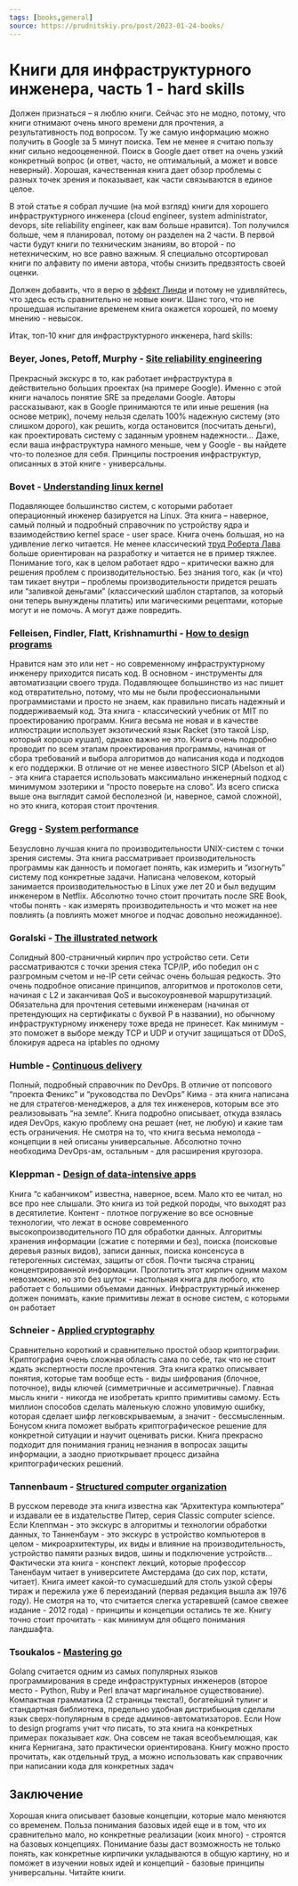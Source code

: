 ```yaml
---
tags: [books,general]
source: https://prudnitskiy.pro/post/2023-01-24-books/
---
```

Книги для инфраструктурного инженера, часть 1 - hard skills
===========================================================

Должен признаться – я люблю книги. Сейчас это не модно, потому, что книги отнимают очень много времени для прочтения, а результативность под вопросом. Ту же самую информацию можно получить в Google за 5 минут поиска. Тем не менее я считаю пользу книг сильно недооцененной. Поиск в Google дает ответ на очень узкий конкретный вопрос (и ответ, часто, не оптимальный, а может и вовсе неверный). Хорошая, качественная книга дает обзор проблемы с разных точек зрения и показывает, как части связываются в единое целое.

В этой статье я собрал лучшие (на мой взгляд) книги для хорошего инфраструктурного инженера (cloud engineer, system administrator, devops, site reliability engineer, как вам больше нравится). Топ получился больше, чем я планировал, потому он разделен на 2 части. В первой части будут книги по техническим знаниям, во второй - по нетехническим, но все равно важным. Я специально отсортировал книги по алфавиту по имени автора, чтобы снизить предвзятость своей оценки.

Должен добавить, что я верю в [эффект Линди](https://en.wikipedia.org/wiki/Lindy_effect) и потому не удивляйтесь, что здесь есть сравнительно не новые книги. Шанс того, что не прошедшая испытание временем книга окажется хорошей, по моему мнению - невысок.

Итак, топ-10 книг для инфраструктурного инженера, hard skills:

### Beyer, Jones, Petoff, Murphy - [Site reliability engineering](https://sre.google/sre-book/table-of-contents/)  [](#beyer-jones-petoff-murphy---site-reliability-engineeringhttpssregooglesre-booktable-of-contents) 

Прекрасный экскурс в то, как работает инфраструктура в действительно больших проектах (на примере Google). Именно с этой книги началось понятие SRE за пределами Google. Авторы рассказывают, как в Google принимаются те или иные решения (на основе метрик), почему нельзя сделать 100% надежную систему (это слишком дорого), как решить, когда остановится (посчитать деньги), как проектировать систему с заданным уровнем надежности… Даже, если ваша инфраструктура намного меньше, чем у Google - вы найдете что-то полезное для себя. Принципы построения инфраструктур, описанных в этой книге - универсальны.

### Bovet - [Understanding linux kernel](https://www.amazon.com/Understanding-Linux-Kernel-Third-Daniel/dp/0596005652)  [](#bovet---understanding-linux-kernelhttpswwwamazoncomunderstanding-linux-kernel-third-danieldp0596005652) 

Подавляющее большинство систем, с которыми работает операционный инженер базируется на Linux. Эта книга – наверное, самый полный и подробный справочник по устройству ядра и взаимодействию kernel space - user space. Книга очень большая, но на удивление легко читается. Не менее классический [труд Роберта Лава](https://www.amazon.com/Linux-Kernel-Development-Robert-Love/dp/0672329468) больше ориентирован на разработку и читается не в пример тяжлее. Понимание того, как в целом работает ядро – критически важно для решения проблем с производительностью. Без знания того, как (и что) там тикает внутри – проблемы производительности придется решать или “заливкой деньгами” (классический шаблон стартапов, за который они теперь вынуждены платить) или магическими рецептами, которые могут и не помочь. А могут даже повредить.

### Felleisen, Findler, Flatt, Krishnamurthi - [How to design programs](https://htdp.org/2022-8-7/Book/index.html)  [](#felleisen-findler-flatt-krishnamurthi---how-to-design-programshttpshtdporg2022-8-7bookindexhtml) 

Нравится нам это или нет - но современному инфраструктурному инженеру приходится писать код. В основном - инструменты для автоматизации своего труда. Подавляющее большинство из нас пишет код отвратительно, потому, что мы не были профессиональными программистами и просто не знаем, как правильно писать надежный и поддерживаемый код. Эта книга - классический учебник от MIT по проектированию программ. Книга весьма не новая и в качестве иллюстрации использует экзотический язык Racket (это такой Lisp, который хорошо кушал), однако важно не это. Книга очень подробно проводит по всем этапам проектирования программы, начиная от сбора требований и выбора алгоритмов до написания кода и подходов к его поддержки. В отличие от не менее известного SICP (Abelson et al) - эта книга старается использовать максимально инженерный подход с минимумом эзотерики и “просто поверьте на слово”. Из всего списка выше она выглядит самой бесполезной (и, наверное, самой сложной), но это книга, которая стоит прочтения.

### Gregg - [System performance](https://www.brendangregg.com/systems-performance-2nd-edition-book.html)  [](#gregg---system-performancehttpswwwbrendangreggcomsystems-performance-2nd-edition-bookhtml) 

Безусловно лучшая книга по производительности UNIX-систем с точки зрения системы. Эта книга рассматривает производительность программы как данность и помогает понять, как измерить и “изогнуть” систему под конкретные задачи. Написана человеком, который занимается производительностью в Linux уже лет 20 и был ведущим инженером в Netflix. Абсолютно точно стоит прочитать после SRE Book, чтобы понять - как измерять производительность и что может на нее повлиять (а повлиять может многое и подчас довольно неожиданное).

### Goralski - [The illustrated network](https://www.amazon.com/Illustrated-Network-Modern-Kaufmann-Networking/dp/0123745411)  [](#goralski---the-illustrated-networkhttpswwwamazoncomillustrated-network-modern-kaufmann-networkingdp0123745411) 

Солидный 800-страничный кирпич про устройство сети. Сети рассматриваются с точки зрения стека TCP/IP, ибо победил он с разгромным счетом и не-IP сети сейчас очень большая редкость. Это очень подробное описание принципов, алгоритмов и протоколов сети, начиная с L2 и заканчивая QoS и высокоуровневой маршрутизаций. Обязательна для прочтения сетевыми инженерам (начиная от претендующих на сертификаты с буквой P в названии), но обычному инфраструктурному инженеру тоже вреда не принесет. Как минимум - это поможет в выборе между TCP и UDP и отучит защищаться от DDoS, блокируя адреса на iptables по одному

### Humble - [Continuous delivery](https://www.amazon.com/dp/0321601912?tag=contindelive-20)  [](#humble---continuous-deliveryhttpswwwamazoncomdp0321601912tagcontindelive-20) 

Полный, подробный справочник по DevOps. В отличие от попсового “проекта Феникс” и “руководства по DevOps” Кима - эта книга написана не для стратегов-менеджеров, а для тех инженеров, которым все это реализовывать “на земле”. Книга подробно описывает, откуда взялась идея DevOps, какую проблему она решает (нет, не любую) и какие там есть ограничения. Не смотря на то, что книга весьма немолода - концепции в ней описаны универсальные. Абсолютно точно необходима DevOps-ам, остальным - для расширения кругозора.

### Kleppman - [Design of data-intensive apps](https://www.oreilly.com/library/view/designing-data-intensive-applications/9781491903063/)  [](#kleppman---design-of-data-intensive-appshttpswwworeillycomlibraryviewdesigning-data-intensive-applications9781491903063) 

Книга “с кабанчиком” известна, наверное, всем. Мало кто ее читал, но все про нее слышали. Это книга из той редкой породы, что выходят раз в десятилетие. Контент - плотное погружение во все основные технологии, что лежат в основе современного высокопроизводительного ПО для обработки данных. Алгоритмы хранения информации (сжатие с потерями и без), поиска (поисковые деревья разных видов), записи данных, поиска консенсуса в гетерогенных системах, защиты от сбоя. Почти тысяча страниц концентрированной информации. Проглотить этот кирпич одним махом невозможно, но это без шуток - настольная книга для любого, кто работает с большими объемами данных. Инфраструктурный инженер должен понимать, какие примитивы лежат в основе систем, с которыми он работает

### Schneier - [Applied cryptography](https://www.amazon.com/Applied-Cryptography-Protocols-Algorithms-Source-ebook/dp/B072K4XBJJ)  [](#schneier---applied-cryptographyhttpswwwamazoncomapplied-cryptography-protocols-algorithms-source-ebookdpb072k4xbjj) 

Сравнительно короткий и сравнительно простой обзор криптографии. Криптография очень сложная область сама по себе, так что не стоит ждать экспертности после прочтения. Эта книга кратко описывает понятия, которые там вообще есть - виды шифрования (блочное, поточное), виды ключей (симметричные и ассиметричные). Главная мысль книги - никогда не изобретать крипто примитивы самому. Есть миллион способов сделать маленькую сложно уловимую ошибку, которая сделает шифр легковскрываемым, а значит - бессмысленным. Бонусом книга поможет выбрать криптографическое решение для конкретной ситуации и научит оценивать риски. Книга прекрасно подходит для понимания границ незнания в вопросах защиты информации, а заодно приоткрывает процесс дизайна криптографических решений.

### Tannenbaum - [Structured computer organization](https://www.amazon.com/Structured-Computer-Organization-Andrew-Tanenbaum-ebook/dp/B0093K4P9U?ref_=ast_author_dp)  [](#tannenbaum---structured-computer-organizationhttpswwwamazoncomstructured-computer-organization-andrew-tanenbaum-ebookdpb0093k4p9uref_ast_author_dp) 

В русском переводе эта книга известна как “Архитектура компьютера” и издавали ее в издательстве Питер, серия Classic computer science. Если Клеппман - это экскурс в алгоритмы и технологии обработки данных, то Танненбаум - это экскурс в устройство компьютеров в целом - микроархитектуры, их виды и влияние на производительность, устройство памяти разных видов, шины и подключение устройств… Фактически эта книга - конспект лекций, которые профессор Таненбаум читает в университете Амстердама (до сих пор, кстати, читает). Книга имеет какой-то сумасшедший для столь узкой сферы тираж и пережила уже 6 переизданий (первая редакция вышла аж 1976 году). Не смотря на то, что считается слегка устаревшей (самое свежее издание - 2012 года) - принципы и концепции остались те же. Книгу точно стоит прочитать - как минимум для общего понимания ландшафта.

### Tsoukalos - [Mastering go](https://www.amazon.com/Mastering-Go-professional-utilities-concurrent/dp/1801079315)  [](#tsoukalos---mastering-gohttpswwwamazoncommastering-go-professional-utilities-concurrentdp1801079315) 

Golang считается одним из самых популярных языков программирования в среде инфраструктурных инженеров (второе место - Python, Ruby и Perl влачат маргинальное существование). Компактная грамматика (2 страницы текста!), богатейший тулинг и стандартная библиотека, предельно удобная дистрибьюция сделали язык сверх-популярным в среде админов-автоматизаторов. Если How to design programs учит *что* писать, то эта книга на конкретных примерах показывает *как*. Она совсем не такая всеобъемлющая, как книга Кернигана, зато практически ориентирована. Книгу можно просто прочитать, как отдельный труд, а можно использовать как справочник при написании кода для конкретных задач

Заключение  [](#%d0%b7%d0%b0%d0%ba%d0%bb%d1%8e%d1%87%d0%b5%d0%bd%d0%b8%d0%b5) 
----------------------------------------------------------------------------

Хорошая книга описывает базовые концепции, которые мало меняются со временем. Польза понимания базовых идей еще и в том, что их сравнительно мало, но конкретные реализации (коих много) - строятся на базовых концепциях. Понимание базы даст возможность не только понять, как конкретные кирпичики укладываются в общую картину, но и поможет в изучении новых идей и концепций - базовые принципы универсальны. Читайте книги.

